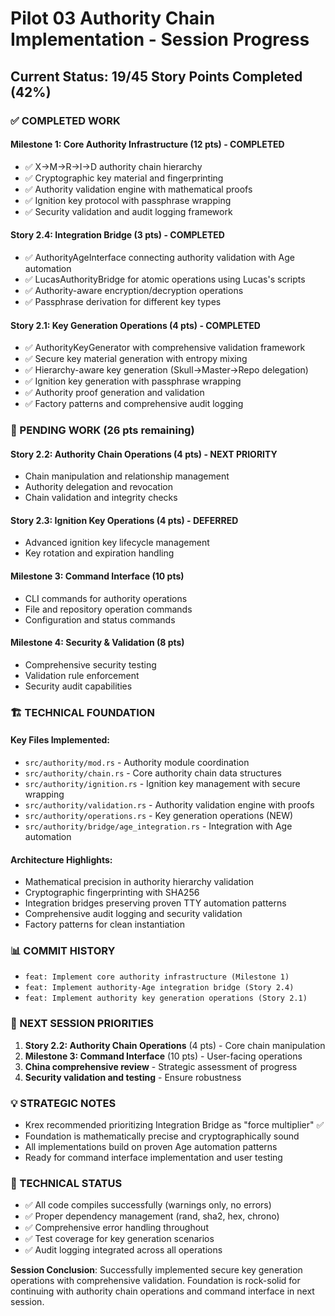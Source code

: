 # Pilot 03 Authority Chain Implementation - Session Progress

## Current Status: 19/45 Story Points Completed (42%)

### ✅ COMPLETED WORK

#### Milestone 1: Core Authority Infrastructure (12 pts) - COMPLETED
- ✅ X->M->R->I->D authority chain hierarchy 
- ✅ Cryptographic key material and fingerprinting
- ✅ Authority validation engine with mathematical proofs
- ✅ Ignition key protocol with passphrase wrapping
- ✅ Security validation and audit logging framework

#### Story 2.4: Integration Bridge (3 pts) - COMPLETED  
- ✅ AuthorityAgeInterface connecting authority validation with Age automation
- ✅ LucasAuthorityBridge for atomic operations using Lucas's scripts
- ✅ Authority-aware encryption/decryption operations
- ✅ Passphrase derivation for different key types

#### Story 2.1: Key Generation Operations (4 pts) - COMPLETED
- ✅ AuthorityKeyGenerator with comprehensive validation framework
- ✅ Secure key material generation with entropy mixing
- ✅ Hierarchy-aware key generation (Skull->Master->Repo delegation)
- ✅ Ignition key generation with passphrase wrapping
- ✅ Authority proof generation and validation
- ✅ Factory patterns and comprehensive audit logging

### 🔄 PENDING WORK (26 pts remaining)

#### Story 2.2: Authority Chain Operations (4 pts) - NEXT PRIORITY
- Chain manipulation and relationship management
- Authority delegation and revocation
- Chain validation and integrity checks

#### Story 2.3: Ignition Key Operations (4 pts) - DEFERRED
- Advanced ignition key lifecycle management
- Key rotation and expiration handling

#### Milestone 3: Command Interface (10 pts)
- CLI commands for authority operations
- File and repository operation commands
- Configuration and status commands

#### Milestone 4: Security & Validation (8 pts)
- Comprehensive security testing
- Validation rule enforcement
- Security audit capabilities

### 🏗️ TECHNICAL FOUNDATION

#### Key Files Implemented:
- `src/authority/mod.rs` - Authority module coordination
- `src/authority/chain.rs` - Core authority chain data structures
- `src/authority/ignition.rs` - Ignition key management with secure wrapping
- `src/authority/validation.rs` - Authority validation engine with proofs
- `src/authority/operations.rs` - Key generation operations (NEW)
- `src/authority/bridge/age_integration.rs` - Integration with Age automation

#### Architecture Highlights:
- Mathematical precision in authority hierarchy validation
- Cryptographic fingerprinting with SHA256
- Integration bridges preserving proven TTY automation patterns
- Comprehensive audit logging and security validation
- Factory patterns for clean instantiation

### 📊 COMMIT HISTORY
- `feat: Implement core authority infrastructure (Milestone 1)`
- `feat: Implement authority-Age integration bridge (Story 2.4)`
- `feat: Implement authority key generation operations (Story 2.1)`

### 🎯 NEXT SESSION PRIORITIES
1. **Story 2.2: Authority Chain Operations** (4 pts) - Core chain manipulation
2. **Milestone 3: Command Interface** (10 pts) - User-facing operations
3. **China comprehensive review** - Strategic assessment of progress
4. **Security validation and testing** - Ensure robustness

### 💡 STRATEGIC NOTES
- Krex recommended prioritizing Integration Bridge as "force multiplier" ✅
- Foundation is mathematically precise and cryptographically sound
- All implementations build on proven Age automation patterns
- Ready for command interface implementation and user testing

### 🔧 TECHNICAL STATUS
- ✅ All code compiles successfully (warnings only, no errors)
- ✅ Proper dependency management (rand, sha2, hex, chrono)
- ✅ Comprehensive error handling throughout
- ✅ Test coverage for key generation scenarios
- ✅ Audit logging integrated across all operations

**Session Conclusion**: Successfully implemented secure key generation operations with comprehensive validation. Foundation is rock-solid for continuing with authority chain operations and command interface in next session.